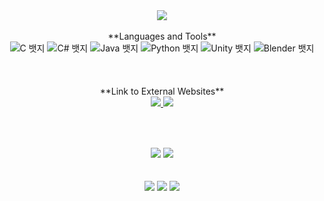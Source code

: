 <div align="center">
  <img src="https://capsule-render.vercel.app/api?type=waving&color=0:ed9d0b,100:f94001&height=240&section=header&text=Hello%20👋%20Nice%20to%20meet%20you!&fontSize=32&animation=fadeIn&fontAlignY=40&fontColor=ffffff"/>
<br>
<br>
<div align="center">
  **Languages and Tools**
  <div class="badge-container">
    <img class="badge" src="https://img.shields.io/badge/c-A8B9CC?style=for-the-badge&logo=c&logoColor=white" alt="C 뱃지">
    <img src="https://img.shields.io/badge/C%23-239120?style=for-the-badge&logo=c-sharp&logoColor=white" alt="C# 뱃지">
    <img src="https://img.shields.io/badge/Java-007396?style=for-the-badge&logo=java&logoColor=white" alt="Java 뱃지">
    <img src="https://img.shields.io/badge/Python-3776AB?style=for-the-badge&logo=python&logoColor=white" alt="Python 뱃지">
    <img src="https://img.shields.io/badge/Unity-000000?style=for-the-badge&logo=unity&logoColor=white" alt="Unity 뱃지">
    <img src="https://img.shields.io/badge/Blender-F5792A?style=for-the-badge&logo=blender&logoColor=white" alt="Blender 뱃지">
  </div>
</div>
<br>
<br>
<br>
<div align="center">
  **Link to External Websites**
  <div class="badge-container">
    <a href="https://whgkfkd.tistory.com/">
      <img src="https://img.shields.io/badge/Tistory-E34F26?style=flat-square&logo=tistory&logoColor=white">
    </a>
    <a href="https://www.instagram.com/chowawa_16/">
      <img src="https://img.shields.io/badge/Instagram-E4405F?style=flat-square&logo=instagram&logoColor=white">
    </a>
  </div>
</div>

##

<br>
<br>
<div align="center">
  <img src="https://github-readme-stats.vercel.app/api?username=Po0411&show_icons=true&theme=synthwave">
  <img src="https://github-readme-stats.vercel.app/api/top-langs/?username=Po0411&layout=compact&theme=synthwave">
<br>
<br>
<br>
<div align="center">
    <img src="https://github-profile-summary-cards.vercel.app/api/cards/profile-details?username=Po0411&theme=radical" />
    <img src="http://github-profile-summary-cards.vercel.app/api/cards/repos-per-language?username=Po0411&theme=radical&exclude={exclude}" />
    <img src="http://github-profile-summary-cards.vercel.app/api/cards/stats?username=Po0411&theme=radical" />
</div>
<br>
<br>
